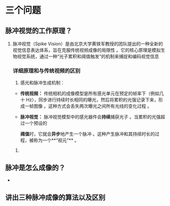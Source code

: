 # 三个问题



## 脉冲视觉的工作原理？

1. 脉冲视觉（Spike Vision）是由北京大学黄铁军教授的团队提出的一种全新的视觉信息表达体系，旨在克服传统视频成像的局限性 。它的核心原理是模拟生物视觉系统，通过一种“光子累积和阈值触发”的机制来捕捉和编码视觉信息  

   ### 详细原理和与传统视频的区别

   1. 感光和脉冲生成机制：

   * **传统视频：** 传统相机的成像模型是所有感光单元在预定的帧率下（例如几十 Hz），同步进行持续时长相同的曝光，然后将累积的光强记录下来，形成一帧图像 。这种方式会丢失两次曝光之间所有光线的变化过程 。

   * **脉冲视觉：** 脉冲视觉模型中的感光器件会**持续**捕获光子 。当累积的光强超过一个预设的

     **阈值**时，它就会**异步**地产生一个脉冲 。这种产生脉冲和其持续时长的过程，被称为一个**“视元”** 。

   1. 

## 脉冲是怎么成像的？

* 

## 讲出三种脉冲成像的算法以及区别